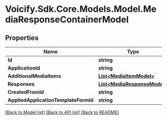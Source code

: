 # Voicify.Sdk.Core.Models.Model.MediaResponseContainerModel
## Properties

Name | Type | Description | Notes
------------ | ------------- | ------------- | -------------
**Id** | **string** |  | [optional] 
**ApplicationId** | **string** |  | [optional] 
**AdditionalMediaItems** | [**List&lt;MediaItemModel&gt;**](MediaItemModel.md) |  | [optional] 
**Responses** | [**List&lt;MediaResponseModel&gt;**](MediaResponseModel.md) |  | [optional] 
**CreatedFromId** | **string** |  | [optional] 
**AppliedApplicationTemplateFormId** | **string** |  | [optional] 

[[Back to Model list]](../README.md#documentation-for-models) [[Back to API list]](../README.md#documentation-for-api-endpoints) [[Back to README]](../README.md)

